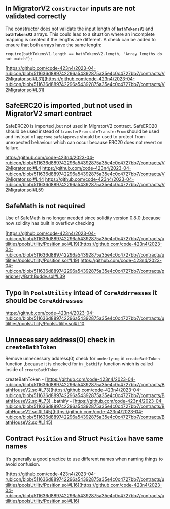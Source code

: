 ## In MigratorV2 `constructor` inputs are not validated correctly
The constructor does not validate the input length of **`bathTokensV1`** and **`bathTokensV2`** arrays. This could lead to a situation where an incomplete mapping is created if the lengths are different. A check can be added to ensure that both arrays have the same length:

```solidity
require(bathTokensV1.length == bathTokensV2.length, "Array lengths do not match");
```

[https://github.com/code-423n4/2023-04-rubicon/blob/511636d889742296a54392875a35e4c0c4727bb7/contracts/V2Migrator.sol#L31](https://github.com/code-423n4/2023-04-rubicon/blob/511636d889742296a54392875a35e4c0c4727bb7/contracts/V2Migrator.sol#L31)

## SafeERC20 is imported ,but not used in MigratorV2 smart contract
SafeERC20 is imported ,but not used in MigratorV2 contract. SafeERC20 should be used instead of `transferFrom` `safeTransferFrom` should be used and instead of `approve` `safeApprove` should be used to protect from unexpected behaviour which can occur because ERC20 does not revert on failure.

https://github.com/code-423n4/2023-04-rubicon/blob/511636d889742296a54392875a35e4c0c4727bb7/contracts/V2Migrator.sol#L4
https://github.com/code-423n4/2023-04-rubicon/blob/511636d889742296a54392875a35e4c0c4727bb7/contracts/V2Migrator.sol#L44
https://github.com/code-423n4/2023-04-rubicon/blob/511636d889742296a54392875a35e4c0c4727bb7/contracts/V2Migrator.sol#L59

## SafeMath is not required
Use of SafeMath is no longer needed since solidity version 0.8.0 ,because now solidity has built in overflow checking

[https://github.com/code-423n4/2023-04-rubicon/blob/511636d889742296a54392875a35e4c0c4727bb7/contracts/utilities/poolsUtility/Position.sol#L19](https://github.com/code-423n4/2023-04-rubicon/blob/511636d889742296a54392875a35e4c0c4727bb7/contracts/utilities/poolsUtility/Position.sol#L19)
https://github.com/code-423n4/2023-04-rubicon/blob/511636d889742296a54392875a35e4c0c4727bb7/contracts/periphery/BathBuddy.sol#L39

## Typo in `PoolsUtility` intead of `CoreAddrresses` it should be `CoreAddresses` 

https://github.com/code-423n4/2023-04-rubicon/blob/511636d889742296a54392875a35e4c0c4727bb7/contracts/utilities/poolsUtility/PoolsUtility.sol#L10

## Unnecessary address(0) check in `createBathToken`
Remove unnecessary address(0) check for `underlying` in `createBathToken` function ,because it is checked for in `_bathify` function which is called inside of  `createBathToken`.

createBathToken - [https://github.com/code-423n4/2023-04-rubicon/blob/511636d889742296a54392875a35e4c0c4727bb7/contracts/BathHouseV2.sol#L73](https://github.com/code-423n4/2023-04-rubicon/blob/511636d889742296a54392875a35e4c0c4727bb7/contracts/BathHouseV2.sol#L73)
_bathify - [https://github.com/code-423n4/2023-04-rubicon/blob/511636d889742296a54392875a35e4c0c4727bb7/contracts/BathHouseV2.sol#L145](https://github.com/code-423n4/2023-04-rubicon/blob/511636d889742296a54392875a35e4c0c4727bb7/contracts/BathHouseV2.sol#L145)

## Contract `Position` and Struct `Position` have same names
It’s generally a good practice to use different names when naming things to avoid confusion.

[https://github.com/code-423n4/2023-04-rubicon/blob/511636d889742296a54392875a35e4c0c4727bb7/contracts/utilities/poolsUtility/Position.sol#L16](https://github.com/code-423n4/2023-04-rubicon/blob/511636d889742296a54392875a35e4c0c4727bb7/contracts/utilities/poolsUtility/Position.sol#L16)